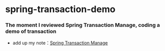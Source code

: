 # spring-transaction-demo
### The moment I reviewed Spring Transaction Manage, coding a demo of transaction
+ add up my note：[Spring Transaction Manage](http://royleo.xyz/2018/01/30/Spring%E4%BA%8B%E5%8A%A1%E7%AE%A1%E7%90%86/)